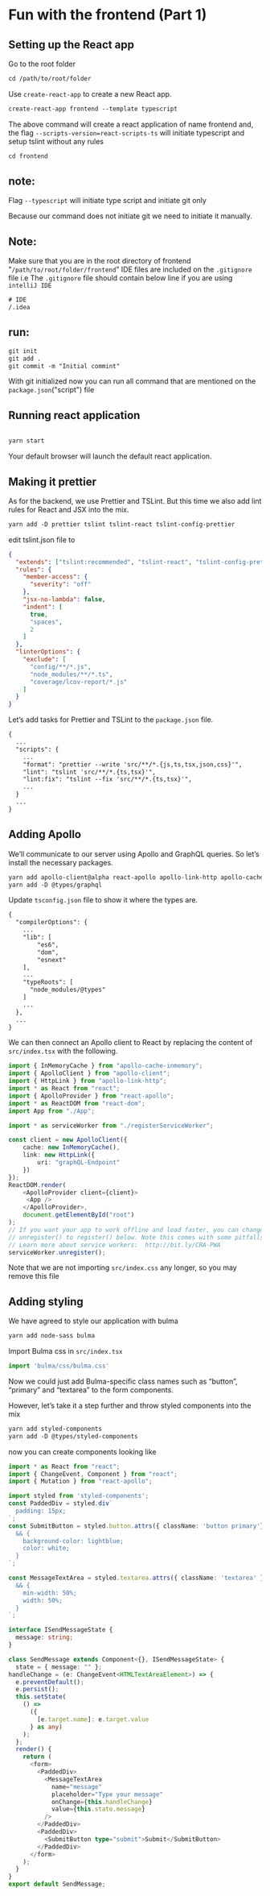 Fun with the frontend (Part 1)
==============================

Setting up the React app
------------------------
Go to the root folder

```cfml
cd /path/to/root/folder
```

Use `create-react-app` to create a new React app.

```cfml
create-react-app frontend --template typescript
```

The above command will create a react application of name frontend and, the 
flag `--scripts-version=react-scripts-ts` will initiate typescript and setup tslint without any rules

```cfml
cd frontend
```

note:
----- 
Flag `--typescript` will initiate type script and initiate git only 

Because our command does not initiate git we need to initiate it manually.

Note:
-----

Make sure that you are in the root directory of frontend "`/path/to/root/folder/frontend`"
IDE files are included on the `.gitignore` file
i.e The `.gitignore` file should contain below line if you are using `intelliJ IDE`
```cfml
# IDE
/.idea
```
 
run:
---
```cfml
git init
git add .
git commit -m "Initial commint"

```
With git initialized now you can run all command that are mentioned on the `package.json`("script") file

Running react application
-------------------------

```cfml

yarn start

```
Your default browser will launch the default react application.

Making it prettier
------------------

As for the backend, we use Prettier and TSLint. But this time we also add
lint rules for React and JSX into the mix.
```cfml
yarn add -D prettier tslint tslint-react tslint-config-prettier
```

edit tslint.json file to
```json
{
  "extends": ["tslint:recommended", "tslint-react", "tslint-config-prettier"],
  "rules": {
    "member-access": {
      "severity": "off"
    },
    "jsx-no-lambda": false,
    "indent": [
      true,
      "spaces",
      2
    ]
  },
  "linterOptions": {
    "exclude": [
      "config/**/*.js",
      "node_modules/**/*.ts",
      "coverage/lcov-report/*.js"
    ]
  }
}

```

Let’s add tasks for Prettier and TSLint to the `package.json` file.

```cfml
{
  ...
  "scripts": {
    ...
    "format": "prettier --write 'src/**/*.{js,ts,tsx,json,css}'", 
    "lint": "tslint 'src/**/*.{ts,tsx}'",
    "lint:fix": "tslint --fix 'src/**/*.{ts,tsx}'",
    ...
  }
  ...
}

```

Adding Apollo
-------------

We’ll communicate to our server using Apollo and GraphQL queries. So let’s install the necessary packages.
```cfml
yarn add apollo-client@alpha react-apollo apollo-link-http apollo-cache-inmemory graphql graphql-tag  
yarn add -D @types/graphql
```
Update `tsconfig.json` file to show it where the types are.
```cfml
{
  "compilerOptions": {
    ...
    "lib": [
        "es6",
        "dom",
        "esnext"
    ],
    ...
    "typeRoots": [
      "node_modules/@types"
    ]
    ...
  },
  ...
}

``` 
We can then connect an Apollo client to React by replacing the content of `src/index.tsx` with the following.

```typescript jsx
import { InMemoryCache } from "apollo-cache-inmemory";
import { ApolloClient } from "apollo-client";
import { HttpLink } from "apollo-link-http";
import * as React from "react";
import { ApolloProvider } from "react-apollo";
import * as ReactDOM from "react-dom";
import App from "./App";

import * as serviceWorker from "./registerServiceWorker";

const client = new ApolloClient({
    cache: new InMemoryCache(),
    link: new HttpLink({
        uri: "graphQL-Endpoint"
    })
});
ReactDOM.render(
    <ApolloProvider client={client}>
     <App />
    </ApolloProvider>,
    document.getElementById("root")
);
// If you want your app to work offline and load faster, you can change
// unregister() to register() below. Note this comes with some pitfalls.
// Learn more about service workers:  http://bit.ly/CRA-PWA
serviceWorker.unregister();
```
Note that we are not importing `src/index.css` any longer, so you may remove this file



Adding styling
------------

We have agreed to style our application with bulma

```cfml
yarn add node-sass bulma
```

Import Bulma css in `src/index.tsx`
```typescript jsx
import 'bulma/css/bulma.css'
```
Now we could just add Bulma-specific class names such as “button”, “primary” and “textarea” to the form components. 


However, let’s take it
a step further and throw styled components into the mix

```cfml
yarn add styled-components
yarn add -D @types/styled-components
```

now you can create components looking like 
```typescript jsx
import * as React from "react";
import { ChangeEvent, Component } from "react";
import { Mutation } from "react-apollo";

import styled from 'styled-components';
const PaddedDiv = styled.div`
  padding: 15px;
`;
const SubmitButton = styled.button.attrs({ className: 'button primary'})`
  && {
    background-color: lightblue;
    color: white;
  }
`;

const MessageTextArea = styled.textarea.attrs({ className: 'textarea' })`
  && {
    min-width: 50%;
    width: 50%;
  }
`;

interface ISendMessageState {
  message: string;
}

class SendMessage extends Component<{}, ISendMessageState> {
  state = { message: "" };
handleChange = (e: ChangeEvent<HTMLTextAreaElement>) => {
  e.preventDefault();
  e.persist();
  this.setState(
    () =>
      ({
        [e.target.name]: e.target.value
      } as any)
    );
  };
  render() {
    return (
      <form>
        <PaddedDiv>
          <MessageTextArea
            name="message"
            placeholder="Type your message"
            onChange={this.handleChange}
            value={this.state.message}
          />
        </PaddedDiv>
        <PaddedDiv>
          <SubmitButton type="submit">Submit</SubmitButton>
        </PaddedDiv>
      </form>
    );
  }
}
export default SendMessage;
```
